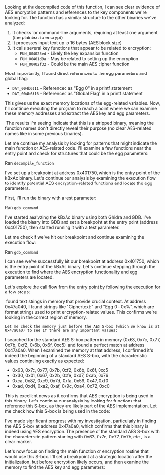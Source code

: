 Looking at the decompiled code of this function, I can see clear evidence of AES encryption patterns and references to the key components we're looking for. The function has a similar structure to the other binaries we've analyzed:

1. It checks for command-line arguments, requiring at least one argument (the plaintext to encrypt)
2. It processes input text up to 16 bytes (AES block size)
3. It calls several key functions that appear to be related to encryption:
    - `FUN_004025ed` - Likely the key expansion function
    - `FUN_00401d9a` - May be related to setting up the encryption
    - `FUN_00402f32` - Could be the main AES cipher function

Most importantly, I found direct references to the egg parameters and global flag:

- `DAT_004b6311` - Referenced as "Egg 0" in a printf statement
- `DAT_004b6316` - Referenced as "Global Flag" in a printf statement

This gives us the exact memory locations of the egg-related variables. Now, I'll continue executing the program to reach a point where we can examine these memory addresses and extract the AES key and egg parameters.


 The results I'm seeing indicate that this is a stripped binary, meaning the function names don't directly reveal their purpose (no clear AES-related names like in some previous binaries).

Let me continue my analysis by looking for patterns that might indicate the main function or AES-related code. I'll examine a few functions near the entry point and check for structures that could be the egg parameters:

Ran `decompile_function`



I've set up a breakpoint at address 0x401750, which is the entry point of the kBxAc binary. Let's continue our analysis by examining the execution flow to identify potential AES encryption-related functions and locate the egg parameters.

First, I'll run the binary with a test parameter:

Ran `gdb_command`

I've started analyzing the kBxAc binary using both Ghidra and GDB. I've loaded the binary into GDB and set a breakpoint at the entry point (address 0x401750), then started running it with a test parameter.

Let me check if we've hit our breakpoint and continue examining the execution flow:

Ran `gdb_command`

I can see we've successfully hit our breakpoint at address 0x401750, which is the entry point of the kBxAc binary. Let's continue stepping through the execution to find where the AES encryption functionality and egg parameters are located.

Let's explore the call flow from the entry point by following the execution for a few steps:



 found text strings in memory that provide crucial context. At address 0x47a040, I found strings like "Ciphertext:" and "Egg 0 : 0x%", which are format strings used to print encryption-related values. This confirms we're looking in the correct region of memory.

	Let me check the memory just before the AES S-box (which we know is at 0x47a0a0) to see if there are any important values:

I searched for the standard AES S-box pattern in memory (0x63, 0x7c, 0x77, 0x7b, 0xf2, 0x6b, 0x6f, 0xc5), and found a perfect match at address 0x47a0a0. When I examined the memory at that address, I confirmed it's indeed the beginning of a standard AES S-box, with the characteristic values continuing exactly as expected:

- 0x63, 0x7c, 0x77, 0x7b, 0xf2, 0x6b, 0x6f, 0xc5
- 0x30, 0x01, 0x67, 0x2b, 0xfe, 0xd7, 0xab, 0x76
- 0xca, 0x82, 0xc9, 0x7d, 0xfa, 0x59, 0x47, 0xf0
- 0xad, 0xd4, 0xa2, 0xaf, 0x9c, 0xa4, 0x72, 0xc0

This is excellent news as it confirms that AES encryption is being used in this binary. Let's continue our analysis by looking for functions that reference this S-box, as they are likely part of the AES implementation. Let me check how this S-box is being used in the code:


I've made significant progress with my investigation, particularly in finding the AES S-box at address 0x47a0a0, which confirms that this binary is indeed using AES encryption. The presence of the standard AES S-box with the characteristic pattern starting with 0x63, 0x7c, 0x77, 0x7b, etc., is a clear marker.

Let's now focus on finding the main function or encryption routine that would use this S-box. I'll set a breakpoint at a strategic location after the initialization, but before encryption likely occurs, and then examine the memory to find the AES key and egg parameters:




